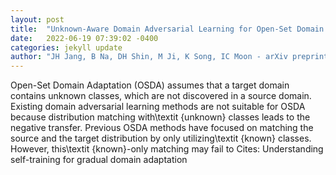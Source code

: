 ```yaml
---
layout: post
title:  "Unknown-Aware Domain Adversarial Learning for Open-Set Domain Adaptation"
date:   2022-06-19 07:39:02 -0400
categories: jekyll update
author: "JH Jang, B Na, DH Shin, M Ji, K Song, IC Moon - arXiv preprint arXiv:2206.07551, 2022"
---
```

Open-Set Domain Adaptation (OSDA) assumes that a target domain contains unknown classes, which are not discovered in a source domain. Existing domain adversarial learning methods are not suitable for OSDA because distribution matching with\textit {unknown} classes leads to the negative transfer. Previous OSDA methods have focused on matching the source and the target distribution by only utilizing\textit {known} classes. However, this\textit {known}-only matching may fail to 
Cites: Understanding self-training for gradual domain adaptation